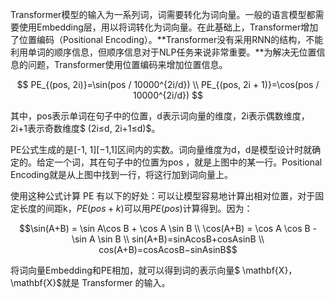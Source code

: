 Transformer模型的输入为一系列词，词需要转化为词向量。一般的语言模型都需要使用Embedding层，用以将词转化为词向量。在此基础上，Transformer增加了位置编码（Positional Encoding）。**Transformer没有采用RNN的结构，不能利用单词的顺序信息，但顺序信息对于NLP任务来说非常重要。**为解决无位置信息的问题，Transformer使用位置编码来增加位置信息。

$$ PE_{(pos, 2i)}=\sin(pos / 10000^{2i/d}) \\ PE_{(pos, 2i + 1)}=\cos(pos / 10000^{2i/d}) $$

其中，pos表示单词在句子中的位置，d表示词向量的维度，2i表示偶数维度，2i+1表示奇数维度$ (2i≤d, 2i+1≤d)$。



PE公式生成的是[-1, 1][−1,1]区间内的实数。词向量维度为d，d是模型设计时就确定的。给定一个词，其在句子中的位置为pos ，就是上图中的某一行。Positional Encoding就是从上图中找到一行，将这行加到词向量上。

使用这种公式计算 PE 有以下的好处：可以让模型容易地计算出相对位置，对于固定长度的间距k，$PE(pos+k)$可以用$PE(pos)$计算得到。因为：

$$\sin(A+B) = \sin A\cos B + \cos A \sin B \\ \cos(A+B) = \cos A \cos B - \sin A \sin B \\ sin(A+B)=sinAcosB+cosAsinB \\ cos(A+B)=cosAcosB−sinAsinB$$

将词向量Embedding和PE相加，就可以得到词的表示向量$ \mathbf{X}$，$\mathbf{X}$就是 Transformer 的输入。